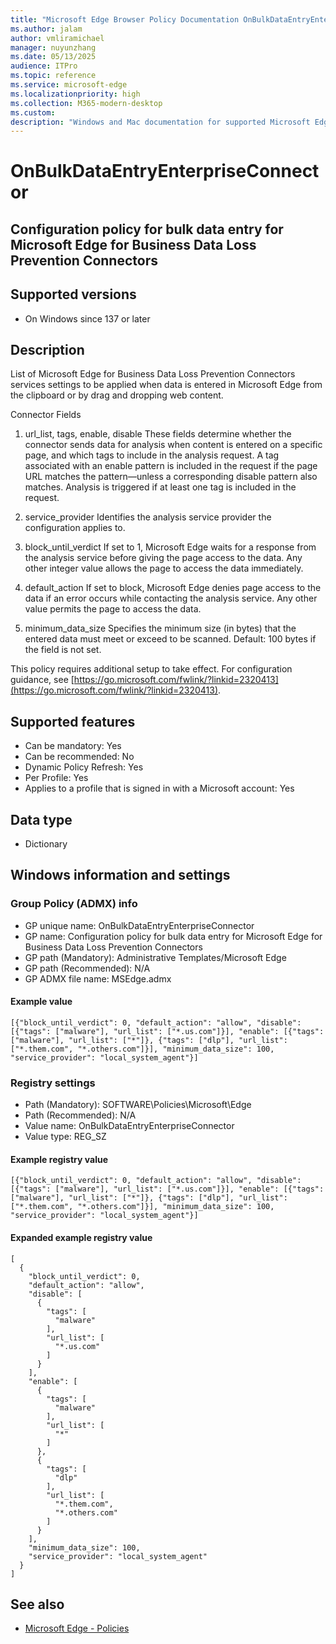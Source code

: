 ```yaml
---
title: "Microsoft Edge Browser Policy Documentation OnBulkDataEntryEnterpriseConnector"
ms.author: jalam
author: vmliramichael
manager: nuyunzhang
ms.date: 05/13/2025
audience: ITPro
ms.topic: reference
ms.service: microsoft-edge
ms.localizationpriority: high
ms.collection: M365-modern-desktop
ms.custom:
description: "Windows and Mac documentation for supported Microsoft Edge Browser policy: Configuration policy for bulk data entry for Microsoft Edge for Business Data Loss Prevention Connectors"
---
```


<!--THIS FILE IS AUTOMATICALLY GENERATED. MANUAL CHANGES WILL BE OVERWRITTEN.-->
<!--Please contact the Microsoft Edge Manageability team with any questions.-->

# OnBulkDataEntryEnterpriseConnector

## Configuration policy for bulk data entry for Microsoft Edge for Business Data Loss Prevention Connectors


## Supported versions

- On Windows since 137 or later

## Description

List of Microsoft Edge for Business Data Loss Prevention Connectors services settings to be applied when data is entered in Microsoft Edge from the clipboard or by drag and dropping web content.

Connector Fields

1. url_list,
tags,
enable,
disable
These fields determine whether the connector sends data for analysis when content is entered on a specific page, and which tags to include in the analysis request.
A tag associated with an enable pattern is included in the request if the page URL matches the pattern—unless a corresponding disable pattern also matches.
Analysis is triggered if at least one tag is included in the request.

2. service_provider
Identifies the analysis service provider the configuration applies to.

3. block_until_verdict
If set to 1, Microsoft Edge waits for a response from the analysis service before giving the page access to the data.
Any other integer value allows the page to access the data immediately.

4. default_action
If set to block, Microsoft Edge denies page access to the data if an error occurs while contacting the analysis service.
Any other value permits the page to access the data.

5. minimum_data_size
Specifies the minimum size (in bytes) that the entered data must meet or exceed to be scanned.
Default: 100 bytes if the field is not set.

This policy requires additional setup to take effect. For configuration guidance, see [https://go.microsoft.com/fwlink/?linkid=2320413](https://go.microsoft.com/fwlink/?linkid=2320413).

## Supported features

- Can be mandatory: Yes
- Can be recommended: No
- Dynamic Policy Refresh: Yes
- Per Profile: Yes
- Applies to a profile that is signed in with a Microsoft account: Yes

## Data type

- Dictionary

## Windows information and settings

### Group Policy (ADMX) info

- GP unique name: OnBulkDataEntryEnterpriseConnector
- GP name: Configuration policy for bulk data entry for Microsoft Edge for Business Data Loss Prevention Connectors
- GP path (Mandatory): Administrative Templates/Microsoft Edge
- GP path (Recommended): N/A
- GP ADMX file name: MSEdge.admx

#### Example value

```
[{"block_until_verdict": 0, "default_action": "allow", "disable": [{"tags": ["malware"], "url_list": ["*.us.com"]}], "enable": [{"tags": ["malware"], "url_list": ["*"]}, {"tags": ["dlp"], "url_list": ["*.them.com", "*.others.com"]}], "minimum_data_size": 100, "service_provider": "local_system_agent"}]
```

### Registry settings

- Path (Mandatory): SOFTWARE\Policies\Microsoft\Edge
- Path (Recommended): N/A
- Value name: OnBulkDataEntryEnterpriseConnector
- Value type: REG_SZ

#### Example registry value

```
[{"block_until_verdict": 0, "default_action": "allow", "disable": [{"tags": ["malware"], "url_list": ["*.us.com"]}], "enable": [{"tags": ["malware"], "url_list": ["*"]}, {"tags": ["dlp"], "url_list": ["*.them.com", "*.others.com"]}], "minimum_data_size": 100, "service_provider": "local_system_agent"}]
```


#### Expanded example registry value

```
[
  {
    "block_until_verdict": 0,
    "default_action": "allow",
    "disable": [
      {
        "tags": [
          "malware"
        ],
        "url_list": [
          "*.us.com"
        ]
      }
    ],
    "enable": [
      {
        "tags": [
          "malware"
        ],
        "url_list": [
          "*"
        ]
      },
      {
        "tags": [
          "dlp"
        ],
        "url_list": [
          "*.them.com",
          "*.others.com"
        ]
      }
    ],
    "minimum_data_size": 100,
    "service_provider": "local_system_agent"
  }
]
```

## See also
- [Microsoft Edge - Policies](../microsoft-edge-policies.md)
